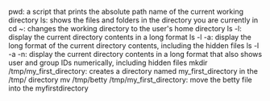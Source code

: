 pwd: a script that prints the absolute path name of the current working directory
ls: shows the files and folders in the directory you are currently in
cd ~: changes the working directory to the user's home directory
ls -l: display the current directory contents in a long format
ls -l -a: display the long format of the current directory contents, including the hidden files
ls -l -a -n: display the current directory contents in a long format that also shows user and group IDs numerically, including hidden files
mkdir /tmp/my_first_directory: creates a directory named my_first_directory in the /tmp/ directory
mv /tmp/betty /tmp/my_first_directory: move the betty file into the myfirstdirectory